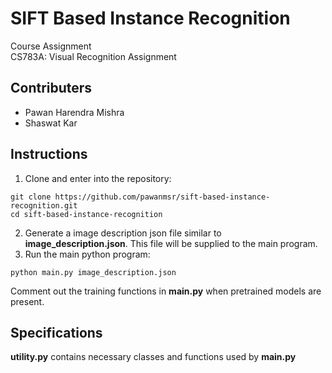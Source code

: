 SIFT Based Instance Recognition
===============================

Course Assignment  
CS783A: Visual Recognition Assignment

Contributers
------------
- Pawan Harendra Mishra
- Shaswat Kar

Instructions
------------
1. Clone and enter into the repository:
```
git clone https://github.com/pawanmsr/sift-based-instance-recognition.git
cd sift-based-instance-recognition
```
2. Generate a image description json file similar to **image_description.json**. This file will be supplied to the main program.
3. Run the main python program:
```
python main.py image_description.json
```
Comment out the training functions in **main.py** when pretrained models are present.

Specifications
--------------
**utility.py** contains necessary classes and functions used by **main.py**